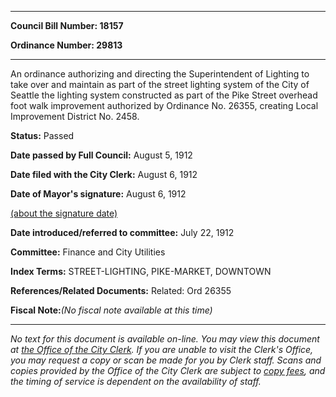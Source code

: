 

********

**Council Bill Number: 18157**
   
**Ordinance Number: 29813**
********

 An ordinance authorizing and directing the Superintendent of Lighting to take over and maintain as part of the street lighting system of the City of Seattle the lighting system constructed as part of the Pike Street overhead foot walk improvement authorized by Ordinance No. 26355, creating Local Improvement District No. 2458.

**Status:** Passed
   
**Date passed by Full Council:** August 5, 1912
   
**Date filed with the City Clerk:** August 6, 1912
   
**Date of Mayor's signature:** August 6, 1912
   
[(about the signature date)](/~public/approvaldate.htm)
   
   
   
**Date introduced/referred to committee:** July 22, 1912
   
**Committee:** Finance and City Utilities
   
   
**Index Terms:** STREET-LIGHTING, PIKE-MARKET, DOWNTOWN

**References/Related Documents:** Related: Ord 26355

**Fiscal Note:**_(No fiscal note available at this time)_
********

_No text for this document is available on-line. You may view this document at [the Office of the City Clerk](http://www.seattle.gov/leg/clerk/contactUs.htm). If you are unable to visit the Clerk's Office, you may request a copy or scan be made for you by Clerk staff. Scans and copies provided by the Office of the City Clerk are subject to [copy fees](http://clerk.seattle.gov/~public/clerkfees.htm), and the timing of service is dependent on the availability of staff._

